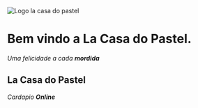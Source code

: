 ![Logo la casa do pastel](https://drive.google.com/file/d/1bL3_U9zdjEasE9Oo54fwm6T315ZNjhEC/view?usp=sharing)

# Bem vindo a La Casa do Pastel.
_Uma felicidade a cada **mordida**_


## La Casa do Pastel
_Cardapio **Online**_





